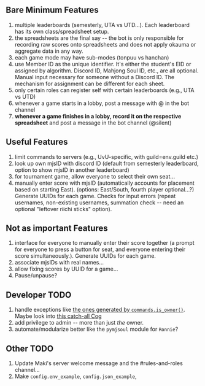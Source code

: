 ## Bare Minimum Features
1. multiple leaderboards (semesterly, UTA vs UTD...). Each leaderboard has its own class/spreadsheet setup.
1. the spreadsheets are the final say -- the bot is only responsible for recording raw scores onto spreadsheets and does not apply okauma or aggregate data in any way.
1. each game mode may have sub-modes (tonpuu vs hanchan)
1. use Member ID as the unique identifier. It's either the student's EID or assigned by algorithm. Discord ID, Mahjong Soul ID, etc., are all optional. Manual input necessary for someone without a Discord ID. The mechanism for assignment can be different for each sheet.
1. only certain roles can register self with certain leaderboards (e.g., UTA vs UTD)
1. whenever a game starts in a lobby, post a message with @ in the bot channel
1. **whenever a game finishes in a lobby, record it on the respective spreadsheet** and post a message in the bot channel (@silent)


## Useful Features
1. limit commands to servers (e.g., UvU-specific, with guild=env.guild etc.)
1. look up own mjsID with discord ID (default from semesterly leaderboard, option to show mjsID in another leaderboard)
1. for tournament game, allow everyone to select their own seat...
1. manually enter score with mjsID (automatically accounts for placement based on starting East). (options: East/South, fourth player optional...?) Generate UUIDs for each game. Checks for input errors (repeat usernames, non-existing usernames, summation check -- need an optional "leftover riichi sticks" option).



## Not as important Features
1. interface for everyone to manually enter their score together (a prompt for everyone to press a button for seat, and everyone entering their score simultaneously.). Generate UUIDs for each game.
1. associate mjsIDs with real names...
1. allow fixing scores by UUID for a game...
1. Pause/unpause?

## Developer TODO
1. handle exceptions like [the ones generated by `commands.is_owner()`](https://discordpy.readthedocs.io/en/stable/ext/commands/api.html#discord.discord.ext.commands.on_command_error). Maybe look into [this catch-all Cog](https://gist.github.com/EvieePy/7822af90858ef65012ea500bcecf1612)
1. add privilege to admin -- more than just *the* owner.
1. automate/modularize better like the `pymjsoul` module for `Ronnie`?


## Other TODO
1. Update Maki's server welcome message and the #rules-and-roles channel...
1. Make `config.env_example`, `config.json_example`,
